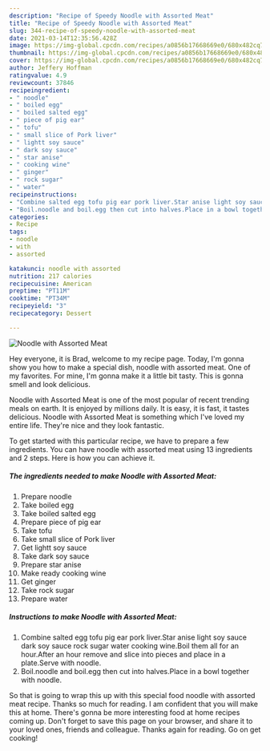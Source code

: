 ```yaml
---
description: "Recipe of Speedy Noodle with Assorted Meat"
title: "Recipe of Speedy Noodle with Assorted Meat"
slug: 344-recipe-of-speedy-noodle-with-assorted-meat
date: 2021-03-14T12:35:56.428Z
image: https://img-global.cpcdn.com/recipes/a0856b17668669e0/680x482cq70/noodle-with-assorted-meat-recipe-main-photo.jpg
thumbnail: https://img-global.cpcdn.com/recipes/a0856b17668669e0/680x482cq70/noodle-with-assorted-meat-recipe-main-photo.jpg
cover: https://img-global.cpcdn.com/recipes/a0856b17668669e0/680x482cq70/noodle-with-assorted-meat-recipe-main-photo.jpg
author: Jeffery Hoffman
ratingvalue: 4.9
reviewcount: 37846
recipeingredient:
- " noodle"
- " boiled egg"
- " boiled salted egg"
- " piece of pig ear"
- " tofu"
- " small slice of Pork liver"
- " lightt soy sauce"
- " dark soy sauce"
- " star anise"
- " cooking wine"
- " ginger"
- " rock sugar"
- " water"
recipeinstructions:
- "Combine salted egg tofu pig ear pork liver.Star anise light soy sauce dark soy sauce rock sugar water cooking wine.Boil them all for an hour.After an hour remove and slice into pieces and place in a plate.Serve with noodle."
- "Boil.noodle and boil.egg then cut into halves.Place in a bowl together with noodle."
categories:
- Recipe
tags:
- noodle
- with
- assorted

katakunci: noodle with assorted 
nutrition: 217 calories
recipecuisine: American
preptime: "PT11M"
cooktime: "PT34M"
recipeyield: "3"
recipecategory: Dessert

---
```



![Noodle with Assorted Meat](https://img-global.cpcdn.com/recipes/a0856b17668669e0/680x482cq70/noodle-with-assorted-meat-recipe-main-photo.jpg)

Hey everyone, it is Brad, welcome to my recipe page. Today, I'm gonna show you how to make a special dish, noodle with assorted meat. One of my favorites. For mine, I'm gonna make it a little bit tasty. This is gonna smell and look delicious.



Noodle with Assorted Meat is one of the most popular of recent trending meals on earth. It is enjoyed by millions daily. It is easy, it is fast, it tastes delicious. Noodle with Assorted Meat is something which I've loved my entire life. They're nice and they look fantastic.


To get started with this particular recipe, we have to prepare a few ingredients. You can have noodle with assorted meat using 13 ingredients and 2 steps. Here is how you can achieve it.

<!--inarticleads1-->

##### The ingredients needed to make Noodle with Assorted Meat:

1. Prepare  noodle
1. Take  boiled egg
1. Take  boiled salted egg
1. Prepare  piece of pig ear
1. Take  tofu
1. Take  small slice of Pork liver
1. Get  lightt soy sauce
1. Take  dark soy sauce
1. Prepare  star anise
1. Make ready  cooking wine
1. Get  ginger
1. Take  rock sugar
1. Prepare  water




<!--inarticleads2-->

##### Instructions to make Noodle with Assorted Meat:

1. Combine salted egg tofu pig ear pork liver.Star anise light soy sauce dark soy sauce rock sugar water cooking wine.Boil them all for an hour.After an hour remove and slice into pieces and place in a plate.Serve with noodle.
1. Boil.noodle and boil.egg then cut into halves.Place in a bowl together with noodle.




So that is going to wrap this up with this special food noodle with assorted meat recipe. Thanks so much for reading. I am confident that you will make this at home. There's gonna be more interesting food at home recipes coming up. Don't forget to save this page on your browser, and share it to your loved ones, friends and colleague. Thanks again for reading. Go on get cooking!
